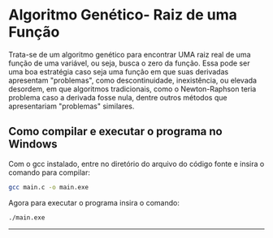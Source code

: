 # Algoritmo Genético- Raiz de uma Função
Trata-se de um algoritmo genético para encontrar UMA raiz real de uma função de uma variável, ou seja, busca o zero da função. Essa pode ser uma boa estratégia caso seja uma função em que suas derivadas apresentam "problemas", como descontinuidade, inexistência, ou elevada desordem, em que algoritmos tradicionais, como o Newton-Raphson teria problema caso a derivada fosse nula, dentre outros métodos que apresentariam "problemas" similares. 

## Como compilar e executar o programa no Windows
Com o gcc instalado, entre no diretório do arquivo do código fonte e insira o comando para compilar: 
```bash
gcc main.c -o main.exe
```
Agora para executar o programa insira o comando:
```bash
./main.exe
```
---
